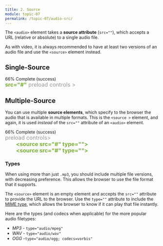 ```yaml
---
title: 2. Source
module: topic-07
permalink: /topic-07/audio-src/
---
```


<div class="divider-heading"></div>

The `<audio>` element takes a **source attribute** (`src=""`), which accepts a URL (relative or absolute) to a single audio file.

As with video, it is always recommended to have at least two versions of an audio file and use the `<source>` element instead.


## Single-Source

<div class="panel panel-success">
  <div class="progress" style="margin-bottom: 0; border-bottom-left-radius: 0; border-bottom-right-radius: 0;">
    <div class="progress-bar progress-bar-success progress-bar-striped" role="progressbar" aria-valuenow="66" aria-valuemin="0" aria-valuemax="100" style="width: 66%">
      <span class="sr-only">66% Complete (success)</span>
    </div>
  </div>
  <div class="panel-body">
    <p style="font-size: large; margin: 0;"><span style="color: #999"><audio</span> <span style="color: #79AF33; font-weight: bold;">src="#"</span> <span style="color: #999"> preload controls ></audio></span></p>
  </div>
</div>


<div class="divider-pg"></div>


## Multiple-Source
You can use multiple **source elements**, which specify to the browser the audio that is available in multiple formats. This is the `<source >` element, and again, it is used _instead_ of the `src=""` attribute of an `<audio>` element.


<div class="panel panel-success">
  <div class="progress" style="margin-bottom: 0; border-bottom-left-radius: 0; border-bottom-right-radius: 0;">
    <div class="progress-bar progress-bar-success progress-bar-striped" role="progressbar" aria-valuenow="66" aria-valuemin="0" aria-valuemax="100" style="width: 66%">
      <span class="sr-only">66% Complete (success)</span>
    </div>
  </div>
  <div class="panel-body">
    <p style="font-size: large; margin: 0;"><span style="color: #999"><audio</span> <span style="color: #999"> preload controls></span>
        <br>
        <span style="color: #79AF33; font-weight: bold; margin-left: 2em;">&lt;source src="#" type=""&gt;</span>
        <br>
        <span style="color: #79AF33; font-weight: bold; margin-left: 2em;">&lt;source src="#" type=""&gt;</span>
        <br>
    <span style="color: #999;"></audio></span></p>
  </div>
</div>


### Types
When using more than just `.mp3`, you should include multiple file versions, with decreasing preference. This allows the browser to use the file format that it supports.

The `<source>` element is an empty element and accepts the `src=""` attribute to provide the URL to the browser. Use the `type=""` attribute to include the [MIME type](https://developer.mozilla.org/en-US/docs/Web/HTTP/Basics_of_HTTP/MIME_types), which allows the browser to know if it can play that file instantly.

Here are the types (and codecs when applicable) for the more popular audio filetypes:
- _MP3_ - `type="audio/mpeg"`
- _WAV_ - `type="audio/wav"`
- _OGG_ -`type="audio/ogg; codecs=vorbis"`
